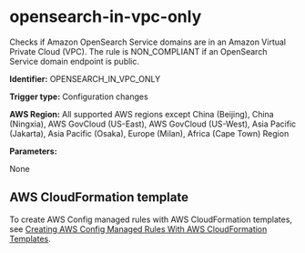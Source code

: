 # opensearch\-in\-vpc\-only<a name="opensearch-in-vpc-only"></a>

Checks if Amazon OpenSearch Service domains are in an Amazon Virtual Private Cloud \(VPC\)\. The rule is NON\_COMPLIANT if an OpenSearch Service domain endpoint is public\. 

**Identifier:** OPENSEARCH\_IN\_VPC\_ONLY

**Trigger type:** Configuration changes

**AWS Region:** All supported AWS regions except China \(Beijing\), China \(Ningxia\), AWS GovCloud \(US\-East\), AWS GovCloud \(US\-West\), Asia Pacific \(Jakarta\), Asia Pacific \(Osaka\), Europe \(Milan\), Africa \(Cape Town\) Region

**Parameters:**

None  

## AWS CloudFormation template<a name="w79aac11c32c17b9d401c15"></a>

To create AWS Config managed rules with AWS CloudFormation templates, see [Creating AWS Config Managed Rules With AWS CloudFormation Templates](aws-config-managed-rules-cloudformation-templates.md)\.